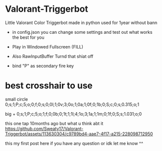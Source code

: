 # Valorant-Triggerbot
Little Valorant Color Triggerbot made in python used for 1year without bann


- in config.json you can change some settings and test out what works the best for you

- Play in Windowed Fullscreen (FILL)

- Also RawInputBuffer Turnd that shiat off

- bind "P" as secondary fire key

# best crosshair to use

small circle       0;s;1;P;c;5;o;0;f;0;s;0;0l;1;0v;3;0o;1;0a;1;0f;0;1b;0;S;c;0;s;0.315;o;1

big +              0;s;1;P;c;5;o;1;f;0;0b;0;1t;1;1l;4;1o;3;1a;1;1m;0;1f;0;S;s;1.031;o;0

this one tap 10months ago but what u think abt it
https://github.com/Sweaty17/Valorant-Triggerbot/assets/113630304/c9789bd4-aae7-4f17-a215-228098712950



this my first post here if you have any question or idk let me know ^^
